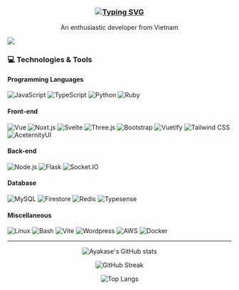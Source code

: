 <h3 align="center">

[![Typing SVG](https://readme-typing-svg.demolab.com/?lines=👋+Hi+there+-+こんにちは+-+I+am+An+:D&vCenter=true)](https://git.io/typing-svg)

</h3>
<p align="center">An enthusiastic developer from Vietnam</p>

<div align="left">
  
![](https://komarev.com/ghpvc/?username=ayakase&color=blue&style=for-the-badge)

### 💻 Technologies & Tools
#### Programming Languages
![JavaScript](https://img.shields.io/badge/-JavaScript-F7DF1E?style=flat-square&logo=javascript&logoColor=black)
![TypeScript](https://img.shields.io/badge/-TypeScript-3178C6?style=flat-square&logo=typescript&logoColor=white)
![Python](https://img.shields.io/badge/-Python-3776AB?style=flat-square&logo=python&logoColor=white)
![Ruby](https://img.shields.io/badge/-Ruby-CC342D?style=flat-square&logo=ruby&logoColor=white)
#### Front-end
![Vue](https://img.shields.io/badge/-Vue-4FC08D?style=flat-square&logo=vue.js&logoColor=white)
![Nuxt.js](https://img.shields.io/badge/-Nuxt.js-00C58E?style=flat-square&logo=nuxt.js&logoColor=white)
![Svelte](https://img.shields.io/badge/-Svelte-FF3E00?style=flat-square&logo=svelte&logoColor=white)
![Three.js](https://img.shields.io/badge/-Three.js-black?style=flat-square&logo=three.js&logoColor=white)
![Bootstrap](https://img.shields.io/badge/-Bootstrap-563D7C?style=flat-square&logo=bootstrap&logoColor=white)
![Vuetify](https://img.shields.io/badge/-Vuetify-1867C0?style=flat-square&logo=vuetify&logoColor=white)
![Tailwind CSS](https://img.shields.io/badge/-Tailwind_CSS-38B2AC?style=flat-square&logo=tailwind-css&logoColor=white)
![AceternityUI](https://img.shields.io/badge/-AceternityUI-663399?style=flat-square&logoColor=white)
#### Back-end
![Node.js](https://img.shields.io/badge/-Node.js-43853D?style=flat-square&logo=node.js&logoColor=white)
![Flask](https://img.shields.io/badge/-Flask-000000?style=flat-square&logo=flask&logoColor=white)
![Socket.IO](https://img.shields.io/badge/-Socket.IO-010101?style=flat-square&logo=socket.io&logoColor=white)
#### Database
![MySQL](https://img.shields.io/badge/-MySQL-4479A1?style=flat-square&logo=mysql&logoColor=white)
![Firestore](https://img.shields.io/badge/-Firestore-FFA611?style=flat-square&logo=firebase&logoColor=white)
![Redis](https://img.shields.io/badge/-Redis-DC382D?style=flat-square&logo=redis&logoColor=white)
![Typesense](https://img.shields.io/badge/-Typesense-231F20?style=flat-square&logoColor=white&color=d30365)
#### Miscellaneous
![Linux](https://img.shields.io/badge/-Linux-FCC624?style=flat-square&logo=linux&logoColor=black)
![Bash](https://img.shields.io/badge/-Bash-4EAA25?style=flat-square&logo=gnu-bash&logoColor=white)
![Vite](https://img.shields.io/badge/-Vite-646CFF?style=flat-square&logo=vite&logoColor=white)
![Wordpress](https://img.shields.io/badge/-Wordpress-21759B?style=flat-square&logo=wordpress&logoColor=white)
![AWS](https://img.shields.io/badge/-AWS-232F3E?style=flat-square&logo=amazon-aws&logoColor=white)
![Docker](https://img.shields.io/badge/-Docker-2496ED?style=flat-square&logo=docker&logoColor=white)

---
</div>
<div align="center">
  
![Ayakase's GitHub stats](https://github-readme-stats.vercel.app/api?username=ayakase&show_icons=true&theme=tokyonight&card_width=467) 
  
![GitHub Streak](https://streak-stats.demolab.com?user=ayakase&theme=tokyonight&card_width=467)

![Top Langs](https://github-readme-stats.vercel.app/api/top-langs/?username=ayakase&layout=compact&langs_count=80&theme=tokyonight&card_width=467)
</div>
